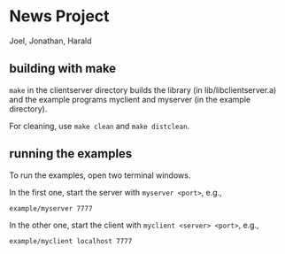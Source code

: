 # News Project
Joel, Jonathan, Harald


## building with make

`make` in the clientserver directory builds the library (in
lib/libclientserver.a) and the example programs
myclient and myserver (in the example directory).

For cleaning, use `make clean` and `make distclean`.

## running the examples

To run the examples, open two terminal windows.

In the first one, start the server with `myserver <port>`, e.g.,

```
example/myserver 7777
```

In the other one, start the client with `myclient <server> <port>`, e.g.,

```
example/myclient localhost 7777
```
